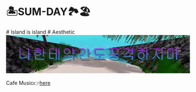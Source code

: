 # 🏝SUM-DAY🏞🏖
\# Island is island
\# Aesthetic
![mainImg](./img/main.jpg)

Cafe Music👉[here](https://www.youtube.com/watch?v=8Z5EjAmZS1o&t=694s)